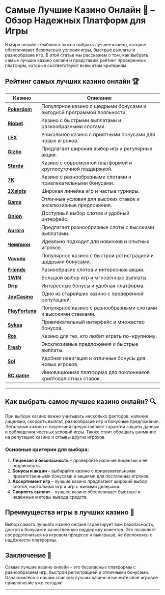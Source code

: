 # Самые Лучшие Казино Онлайн 🎰 – Обзор Надежных Платформ для Игры

В мире онлайн-гемблинга важно выбрать лучшее казино, которое обеспечивает безопасные условия игры, быстрые выплаты и разнообразие игр. В этой статье мы расскажем о том, как выбрать самые лучшие казино онлайн и представим рейтинг проверенных платформ, которые соответствуют всем этим критериям.

## Рейтинг самых лучших казино онлайн 🏆

| Казино             | Описание                                                                                  |
|--------------------|-------------------------------------------------------------------------------------------|
| [**Pokerdom**](https://brandplay.link/4k77v2yx)      | Популярное казино с щедрыми бонусами и выгодной программой лояльности.                     |
| [**Riobet**](https://brandplay.link/7xBLTPyj)        | Казино с быстрыми выплатами и разнообразными слотами.                                      |
| [**LEX**](https://brandplay.link/zW4hdDFV)           | Уникальное казино с приятными бонусами для новых игроков.                                  |
| [**Gizbo**](https://brandplay.link/bprXw4YV)         | Предлагает широкий выбор игр и регулярные акции.                                           |
| [**Starda**](https://brandplay.link/fB7xwRFL)        | Казино с современной платформой и круглосуточной поддержкой.                               |
| [**7K**](https://brandplay.link/BvQyFShp)            | Казино с разнообразными слотами и привлекательными бонусами.                               |
| [**1Xslots**](https://brandplay.link/hSB1khtr)       | Широкая линейка игр и частые турниры.                                                      |
| [**Gama**](https://brandplay.link/j6NMKsDz)          | Отличные условия для высоких ставок и эксклюзивные предложения.                            |
| [**Onion**](https://brandplay.link/zBGRVpQ9)         | Доступный выбор слотов и удобный интерфейс.                                                |
| [**Aurora**](https://10trafic-stat2.com/click/668546556bcc6313411604bd/6766/13032/subaccount)        | Предлагает разнообразные слоты с высокими выплатами.                                       |
| [**Чемпион**](https://temon-gter.cfd/go/lRq?p80412p304504pcc44t17455)       | Идеально подходит для новичков и опытных игроков.                                          |
| [**Vavada**](https://vavadapartner.pro/?promo=ea5c9275-6854-4505-94fc-95ab18221945-linkb2)        | Популярное казино с быстрой регистрацией и щедрыми бонусами.                               |
| [**Friends**](https://gofriends.run/linkb2)       | Разнообразие слотов и интересные акции.                                                    |
| [**1WIN**](https://brandplay.link/smXVpBbG)          | Большой выбор игр и мгновенные выплаты.                                                    |
| [**Drip**](https://drp-ircp01.com/c07e6a3db)          | Интересные бонусы и удобная платформа.                                                     |
| [**JoyCasino**](https://rpc30.call2me.pro/?/ru/registration?apkpop=0&partner=p24970p3291217pc98f)     | Одно из старейших казино с проверенной репутацией.                                         |
| [**PlayFortuna**](https://fortunapromo.net/alt/playfortuna/registration?0dc4a9362a71feb7e3f165fb8e766f70)   | Популярное казино с разнообразными слотами и высокими ставками.                            |
| [**Sykaa**](https://s-two-way.com/?source=linkb2&pid=30697)         | Привлекательный интерфейс и множество бонусов.                                             |
| [**Rox**](https://rox-pvwfpjgcxe.com/cb1ee18a5)           | Казино для тех, кто любит играть по-крупному.                                              |
| [**Fresh**](https://fresh-eumwkxwao.com/c3f7b485d)         | Эксклюзивные предложения и быстрые выплаты.                                                |
| [**Sol**](https://sol-mmtdzfbaco.com/cb2415bca)           | Удобная навигация и отличные бонусы для новых игроков.                                     |
| [**BC.game**](https://partnerbcgame.com/dcc53d441)        | Инновационная платформа для поклонников криптовалютных ставок.                             |

---

## Как выбрать самое лучшее казино онлайн? 🔍

При выборе казино важно учитывать несколько факторов: наличие лицензии, скорость выплат, разнообразие игр и бонусные предложения. Легальные казино с лицензией предоставляют гарантии защиты данных и соблюдения честных условий игры. Также стоит обращать внимание на репутацию казино и отзывы других игроков.

### Основные критерии для выбора:

1. **Лицензия и безопасность** – проверяйте наличие лицензии и её подлинность.
2. **Бонусы и акции** – выбирайте казино с привлекательными приветственными бонусами и акциями для постоянных игроков.
3. **Ассортимент игр** – лучшие казино предлагают широкий выбор слотов, настольных игр и игр с живыми дилерами.
4. **Скорость выплат** – лучшее казино обеспечивает быстрые и надёжные методы вывода средств.

## Преимущества игры в лучших казино 🌟

Выбор самого лучшего казино онлайн гарантирует вам безопасность, доступ к бонусам и качественную поддержку клиентов. Это позволяет сосредоточиться на игровом процессе и выигрыше, не беспокоясь о надёжности платформы.

## Заключение 🎲

Самые лучшие казино онлайн – это безопасные платформы с разнообразием игр, быстрой регистрацией и отличными бонусами. Ознакомьтесь с нашим списком лучших казино и начните своё игровое приключение уже сегодня!

---

